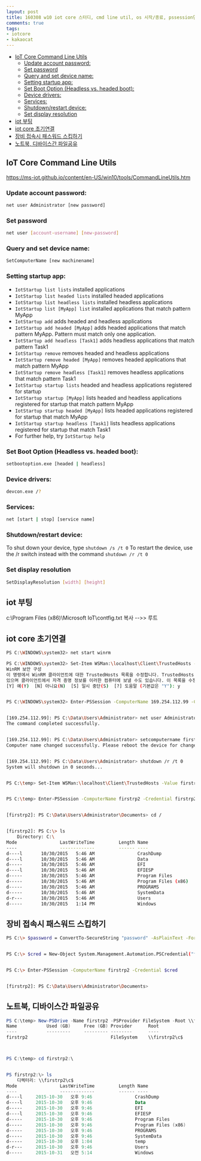 ```yaml
---
layout: post
title: 160308 w10 iot core 스터디, cmd line util, os 시작/종료, pssession연결, psdrive마운트
comments: true
tags:
- iotcore
- kakaocat
---
```


<!-- TOC -->

- [IoT Core Command Line Utils](#iot-core-command-line-utils)
    - [Update account password:](#update-account-password)
    - [Set password](#set-password)
    - [Query and set device name:](#query-and-set-device-name)
    - [Setting startup app:](#setting-startup-app)
    - [Set Boot Option (Headless vs. headed boot):](#set-boot-option-headless-vs-headed-boot)
    - [Device drivers:](#device-drivers)
    - [Services:](#services)
    - [Shutdown/restart device:](#shutdownrestart-device)
    - [Set display resolution](#set-display-resolution)
- [iot 부팅](#iot-부팅)
- [iot core 초기연결](#iot-core-초기연결)
- [장비 접속시 패스워드 스킵하기](#장비-접속시-패스워드-스킵하기)
- [노트북, 디바이스간 파일공유](#노트북-디바이스간-파일공유)

<!-- /TOC -->


## IoT Core Command Line Utils
https://ms-iot.github.io/content/en-US/win10/tools/CommandLineUtils.htm

### Update account password:
```bash
net user Administrator [new password]
```

### Set password
```bash
net user [account-username] [new-password]
```

### Query and set device name:
```bash
SetComputerName [new machinename]
```

### Setting startup app:

- `IotStartup list lists` installed applications
- `IotStartup list headed lists` installed headed applications
- `IotStartup list headless lists` installed headless applications
- `IotStartup list [MyApp] list` installed applications that match pattern MyApp
- `IotStartup add` adds headed and headless applications
- `IotStartup add headed [MyApp]` adds headed applications that match pattern MyApp. Pattern must match only one application.
- `IotStartup add headless [Task1]` adds headless applications that match pattern Task1
- `IotStartup remove` removes headed and headless applications
- `IotStartup remove headed [MyApp]` removes headed applications that match pattern MyApp
- `IotStartup remove headless [Task1]` removes headless applications that match pattern Task1
- `IotStartup startup lists` headed and headless applications registered for startup
- `IotStartup startup [MyApp]` lists headed and headless applications registered for startup that match pattern MyApp
- `IotStartup startup headed [MyApp]` lists headed applications registered for startup that match MyApp
- `IotStartup startup headless [Task1]` lists headless applications registered for startup that match Task1
- For further help, try `IotStartup help`

### Set Boot Option (Headless vs. headed boot):
```bash
setbootoption.exe [headed | headless]
```

### Device drivers:
```bash
devcon.exe /?
```

### Services:
```bash
net [start | stop] [service name]
```

### Shutdown/restart device:
To shut down your device, type `shutdown /s /t 0`
To restart the device, use the /r switch instead with the command `shutdown /r /t 0`

### Set display resolution
```bash
SetDisplayResolution [width] [height]
```



## iot 부팅
c:\Program Files (x86)\Microsoft IoT\contfig.txt 복사 -->> 루트


## iot core 초기연결
```bash
PS C:\WINDOWS\system32> net start winrm

PS C:\WINDOWS\system32> Set-Item WSMan:\localhost\Client\TrustedHosts -Value 169.254.112.99
WinRM 보안 구성
이 명령에서 WinRM 클라이언트에 대한 TrustedHosts 목록을 수정합니다. TrustedHosts 목록에 있는 컴퓨터가 인증되지 않을 수
있으며 클라이언트에서 자격 증명 정보를 이러한 컴퓨터에 보낼 수도 있습니다. 이 목록을 수정하시겠습니까?
[Y] 예(Y)  [N] 아니요(N)  [S] 일시 중단(S)  [?] 도움말 (기본값은 "Y"): y


PS C:\WINDOWS\system32> Enter-PSSession -ComputerName 169.254.112.99 -Credential 169.254.112.99\Administrator


[169.254.112.99]: PS C:\Data\Users\Administrator> net user Administrator password
The command completed successfully.


[169.254.112.99]: PS C:\Data\Users\Administrator> setcomputername firstrp2
Computer name changed successfully. Please reboot the device for changes to take effect.


[169.254.112.99]: PS C:\Data\Users\Administrator> shutdown /r /t 0
System will shutdown in 0 seconds...


PS C:\temp> Set-Item WSMan:\localhost\Client\TrustedHosts -Value firstrp2


PS C:\temp> Enter-PSSession -ComputerName firstrp2 -Credential firstrp2\administrator


[firstrp2]: PS C:\Data\Users\Administrator\Documents> cd /


[firstrp2]: PS C:\> ls
    Directory: C:\
Mode                LastWriteTime         Length Name
----                -------------         ------ ----
d----l       10/30/2015   5:46 AM                CrashDump
d----l       10/30/2015   5:46 AM                Data
d-----       10/30/2015   5:46 AM                EFI
d----l       10/30/2015   5:46 AM                EFIESP
d-----       10/30/2015   5:46 AM                Program Files
d-----       10/30/2015   5:46 AM                Program Files (x86)
d-----       10/30/2015   5:46 AM                PROGRAMS
d-----       10/30/2015   5:46 AM                SystemData
d-r---       10/30/2015   5:46 AM                Users
d-----       10/30/2015   1:14 PM                Windows
```




## 장비 접속시 패스워드 스킵하기
```bash
PS C:\> $password = ConvertTo-SecureString "password" -AsPlainText -Force


PS C:\> $cred = New-Object System.Management.Automation.PSCredential("firstrp2\administrator", $password)


PS C:\> Enter-PSSession -ComputerName firstrp2 -Credential $cred


[firstrp2]: PS C:\Data\Users\Administrator\Documents>
```





## 노트북, 디바이스간 파일공유

```powershell
PS C:\temp> New-PSDrive -Name firstrp2 -PSProvider FileSystem -Root \\firstrp2\c$ -Credential firstrp2\administrator
Name           Used (GB)     Free (GB) Provider      Root                                               
----           ---------     --------- --------      ----                                               
firstrp2                               FileSystem    \\firstrp2\c$



PS C:\temp> cd firstrp2:\


PS firstrp2:\> ls
    디렉터리: \\firstrp2\c$
Mode                LastWriteTime         Length Name
----                -------------         ------ ----
d----l     2015-10-30   오후 9:46                CrashDump
d----l     2015-10-30   오후 9:46                Data
d-----     2015-10-30   오후 9:46                EFI
d----l     2015-10-30   오후 9:46                EFIESP
d-----     2015-10-30   오후 9:46                Program Files
d-----     2015-10-30   오후 9:46                Program Files (x86)
d-----     2015-10-30   오후 9:46                PROGRAMS
d-----     2015-10-30   오후 9:46                SystemData
d-----     2015-10-30   오후 1:04                temp
d-r---     2015-10-30   오후 9:46                Users
d-----     2015-10-31   오전 5:14                Windows
```